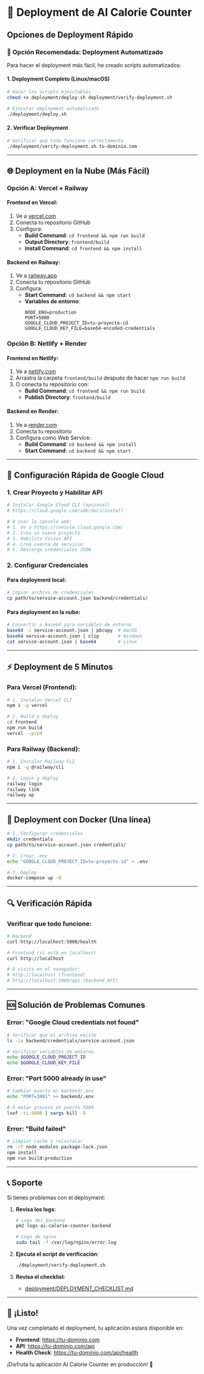 # 🚀 Deployment de AI Calorie Counter

## Opciones de Deployment Rápido

### 🎯 Opción Recomendada: Deployment Automatizado

Para hacer el deployment más fácil, he creado scripts automatizados:

#### 1. Deployment Completo (Linux/macOS)
```bash
# Hacer los scripts ejecutables
chmod +x deployment/deploy.sh deployment/verify-deployment.sh

# Ejecutar deployment automatizado
./deployment/deploy.sh
```

#### 2. Verificar Deployment
```bash
# Verificar que todo funcione correctamente
./deployment/verify-deployment.sh tu-dominio.com
```

---

## 🌐 Deployment en la Nube (Más Fácil)

### Opción A: Vercel + Railway

#### Frontend en Vercel:
1. Ve a [vercel.com](https://vercel.com)
2. Conecta tu repositorio GitHub
3. Configura:
   - **Build Command**: `cd frontend && npm run build`
   - **Output Directory**: `frontend/build`
   - **Install Command**: `cd frontend && npm install`

#### Backend en Railway:
1. Ve a [railway.app](https://railway.app)
2. Conecta tu repositorio GitHub
3. Configura:
   - **Start Command**: `cd backend && npm start`
   - **Variables de entorno**:
     ```
     NODE_ENV=production
     PORT=5000
     GOOGLE_CLOUD_PROJECT_ID=tu-proyecto-id
     GOOGLE_CLOUD_KEY_FILE=base64-encoded-credentials
     ```

### Opción B: Netlify + Render

#### Frontend en Netlify:
1. Ve a [netlify.com](https://netlify.com)
2. Arrastra la carpeta `frontend/build` después de hacer `npm run build`
3. O conecta tu repositorio con:
   - **Build Command**: `cd frontend && npm run build`
   - **Publish Directory**: `frontend/build`

#### Backend en Render:
1. Ve a [render.com](https://render.com)
2. Conecta tu repositorio
3. Configura como Web Service:
   - **Build Command**: `cd backend && npm install`
   - **Start Command**: `cd backend && npm start`

---

## 🔧 Configuración Rápida de Google Cloud

### 1. Crear Proyecto y Habilitar API
```bash
# Instalar Google Cloud CLI (opcional)
# https://cloud.google.com/sdk/docs/install

# O usar la consola web:
# 1. Ve a https://console.cloud.google.com/
# 2. Crea un nuevo proyecto
# 3. Habilita Vision API
# 4. Crea cuenta de servicio
# 5. Descarga credenciales JSON
```

### 2. Configurar Credenciales

#### Para deployment local:
```bash
# Copiar archivo de credenciales
cp path/to/service-account.json backend/credentials/
```

#### Para deployment en la nube:
```bash
# Convertir a base64 para variables de entorno
base64 -i service-account.json | pbcopy  # macOS
base64 service-account.json | clip       # Windows
cat service-account.json | base64        # Linux
```

---

## ⚡ Deployment de 5 Minutos

### Para Vercel (Frontend):
```bash
# 1. Instalar Vercel CLI
npm i -g vercel

# 2. Build y deploy
cd frontend
npm run build
vercel --prod
```

### Para Railway (Backend):
```bash
# 1. Instalar Railway CLI
npm i -g @railway/cli

# 2. Login y deploy
railway login
railway link
railway up
```

---

## 🐳 Deployment con Docker (Una línea)

```bash
# 1. Configurar credenciales
mkdir credentials
cp path/to/service-account.json credentials/

# 2. Crear .env
echo "GOOGLE_CLOUD_PROJECT_ID=tu-proyecto-id" > .env

# 3. Deploy
docker-compose up -d
```

---

## 🔍 Verificación Rápida

### Verificar que todo funcione:
```bash
# Backend
curl http://localhost:5000/health

# Frontend (si está en localhost)
curl http://localhost

# O visita en el navegador:
# http://localhost (frontend)
# http://localhost:5000/api (backend API)
```

---

## 🆘 Solución de Problemas Comunes

### Error: "Google Cloud credentials not found"
```bash
# Verificar que el archivo existe
ls -la backend/credentials/service-account.json

# Verificar variables de entorno
echo $GOOGLE_CLOUD_PROJECT_ID
echo $GOOGLE_CLOUD_KEY_FILE
```

### Error: "Port 5000 already in use"
```bash
# Cambiar puerto en backend/.env
echo "PORT=3001" >> backend/.env

# O matar proceso en puerto 5000
lsof -ti:5000 | xargs kill -9
```

### Error: "Build failed"
```bash
# Limpiar cache y reinstalar
rm -rf node_modules package-lock.json
npm install
npm run build:production
```

---

## 📞 Soporte

Si tienes problemas con el deployment:

1. **Revisa los logs**:
   ```bash
   # Logs del backend
   pm2 logs ai-calorie-counter-backend
   
   # Logs de nginx
   sudo tail -f /var/log/nginx/error.log
   ```

2. **Ejecuta el script de verificación**:
   ```bash
   ./deployment/verify-deployment.sh
   ```

3. **Revisa el checklist**:
   - [deployment/DEPLOYMENT_CHECKLIST.md](./DEPLOYMENT_CHECKLIST.md)

---

## 🎉 ¡Listo!

Una vez completado el deployment, tu aplicación estará disponible en:
- **Frontend**: https://tu-dominio.com
- **API**: https://tu-dominio.com/api
- **Health Check**: https://tu-dominio.com/api/health

¡Disfruta tu aplicación AI Calorie Counter en producción! 🚀